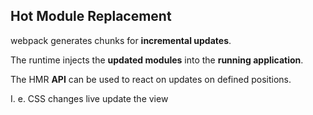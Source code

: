 ## Hot Module Replacement

webpack generates chunks for **incremental updates**.

The runtime injects the **updated modules** into the **running application**.

The HMR **API** can be used to react on updates on defined positions.

I. e. CSS changes live update the view
